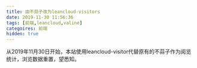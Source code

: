 ```yaml
---
title: 由不蒜子改为leancloud-visitors
date: 2019-11-30 11:56:36
tags: [前端,leancloud,valine]
categoires: 前端
hidden: true
---
```

从2019年11月30日开始，本站使用leancloud-visitor代替原有的不蒜子作为阅览统计，浏览数据重置，望悉知。
